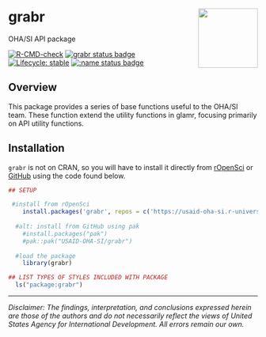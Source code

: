 # grabr <img src="man/figures/logo.png" align="right" height="120" />

OHA/SI API package

<!-- badges: start -->
[![R-CMD-check](https://github.com/USAID-OHA-SI/grabr/workflows/R-CMD-check/badge.svg)](https://github.com/USAID-OHA-SI/grabr/actions)
[![grabr status badge](https://usaid-oha-si.r-universe.dev/badges/grabr)](https://usaid-oha-si.r-universe.dev/grabr)
[![Lifecycle: stable](https://img.shields.io/badge/lifecycle-stable-brightgreen.svg)](https://lifecycle.r-lib.org/articles/stages.html#stable)
[![:name status badge](https://usaid-oha-si.r-universe.dev/badges/:name)](https://usaid-oha-si.r-universe.dev/)
<!-- badges: end -->


## Overview

This package provides a series of base functions useful to the OHA/SI team. These function extend the utility functions in glamr, focusing primarily on API utility functions.


## Installation

`grabr` is not on CRAN, so you will have to install it directly from [rOpenSci](https://usaid-oha-si.r-universe.dev/packages) or [GitHub](https://github.com/USAID-OHA-SI/) using the code found below.

``` r
## SETUP

 #install from rOpenSci
    install.packages('grabr', repos = c('https://usaid-oha-si.r-universe.dev', getOption("repos")))
    
  #alt: install from GitHub using pak
    #install.packages("pak")
    #pak::pak("USAID-OHA-SI/grabr")
    
  #load the package
    library(grabr)

## LIST TYPES OF STYLES INCLUDED WITH PACKAGE
  ls("package:grabr")
```


---

*Disclaimer: The findings, interpretation, and conclusions expressed herein are those of the authors and do not necessarily reflect the views of United States Agency for International Development. All errors remain our own.*

